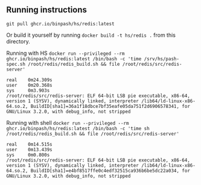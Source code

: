 ## Running instructions

`git pull ghcr.io/binpash/hs/redis:latest`

Or build it yourself by running `docker build -t hs/redis .` from this directory.

Running with HS
`docker run --privileged --rm ghcr.io/binpash/hs/redis:latest /bin/bash -c 'time /srv/hs/pash-spec.sh /root/redis/redis_build.sh && file /root/redis/src/redis-server'`

```
real    0m24.309s
user    0m20.368s
sys     0m3.903s
/root/redis/src/redis-server: ELF 64-bit LSB pie executable, x86-64, version 1 (SYSV), dynamically linked, interpreter /lib64/ld-linux-x86-64.so.2, BuildID[sha1]=36a1f18dbce7bf35eafe05da751f2d6906578341, for GNU/Linux 3.2.0, with debug_info, not stripped
```

Running with shell
`docker run --privileged --rm ghcr.io/binpash/hs/redis:latest /bin/bash -c 'time sh /root/redis/redis_build.sh && file /root/redis/src/redis-server'`

```
real    0m14.515s
user    0m13.439s
sys     0m0.800s
/root/redis/src/redis-server: ELF 64-bit LSB pie executable, x86-64, version 1 (SYSV), dynamically linked, interpreter /lib64/ld-linux-x86-64.so.2, BuildID[sha1]=e4bf8517ffe0c4edf32515ca936b6be5dc22a034, for GNU/Linux 3.2.0, with debug_info, not stripped
```
